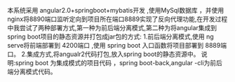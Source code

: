    本系统采用 angular2.0+springboot+mybatis开发 ,使用MySql数据库 ，并使用nginx将8890端口监听定向到项目所在端口8889实现了反向代理功能,在开发过程中我尝试了两种部署方式,第一种为前后端分离模式,第二种为将angular集成到spring boot项目的静态资源并打包成jar包的方式:
  1.前后端分离模式,使用 ng serve将前端部署到 4200端口 ,使用 spring boot 入口函数将项目部署到 8889端口。
  2.集成方式,将angualr2代码打包,放入spring boot的静态资源中。
说明:spring boot 为集成模式的项目代码 ，spring boot-back,angular -cli为前后端分离模式代码。
